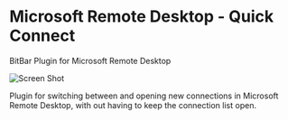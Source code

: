 # Microsoft Remote Desktop - Quick Connect
BitBar Plugin for Microsoft Remote Desktop

![Screen Shot](https://www.dropbox.com/s/aiodjoketuujbaf/mrd-quick-connect.png?raw=1)

Plugin for switching between and opening new connections in Microsoft Remote Desktop, with out having to keep the connection list open.
